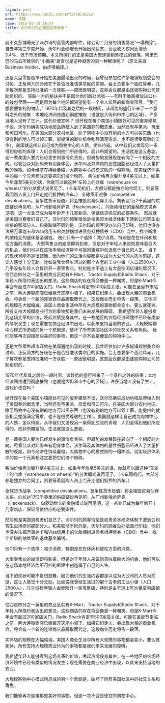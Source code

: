 ```yaml
---
layout: post
url: https://www.huxiu.com/article/10315
name: 虎嗅
time: 2013-02-19 16:57
title: 沃尔玛们已在美国迎来黄昏？
---
```

前不久彭博曝光了沃尔玛的高管内部邮件，称公司二月份的销售情况”一塌糊涂”。自去年第三季度开始，沃尔玛业绩增长开始出现疲态，营业收入仅同比增长3.4%，低于市场预期。本文所探讨的正是美国大型连锁销售模式的衰落。阿里巴巴的马云所推崇的“小而美”是否也是这种趋势的另一种解读呢？（原文来自Business Insider，由虎嗅编译。）

还是大型零售超市开始在美国遍地出现的时候，我曾经参加过许多城镇规划委会的讨论，正反两方的分歧在于是否批准该类项目的实施。会上总要争个面红耳赤，几乎每次都是支持批准的一方获胜——原因很明显，这些会议都是由连锁购物公司赞助组织的。 获胜一方的秘诀并不是因为他们四处派钱——有时干脆直接放进公仆的钱包里面——而是因为每个地区都渴望能有一个令人炫目的新商业项目。“我们想要便宜的购物店。” 1970年代及其之后的一段时间，该趋势的盛行带来了一个意料之外的结果：本地经济网络遭到彻底摧毁（也就是大街和市中心的区域），许多当地人没有了生计。这代价便宜吗？ 抛开现在每个美国小镇随处可见的废弃建筑不谈，沃尔玛确实成功地把品牌植入到了美国梦的概念里，当然还有苹果派、母爱和可口可乐。在美国大部分农村地区，除了购物中心没有别的地方可以买东西（也没有别的地方可以领工薪，能提供的就业机会勉强满足需求，也不是很受尊敬的工作）。美国就这样让自己成为购物中心的人质，坐以待毙。从中我们又发现另一条得到应验的真理：人们会得到他们所应得的，而非所期望的。生活就是这么悲剧。 老一辈美国人要为已经发生的事情负责任，但趋势的发展现在转向了一个相反的方向。尽管公众对此尚未有切身体会，沃尔玛及其体内的恶性细胞已经进入了大量扩散的晚期。如今经济在持续萎缩，大购物中心的模式败的一塌糊涂。现实经济体系中的每一个元素都注定要把它们挤个粉碎。 柴油价格再次攀升至4美元以上。如果今年涨至5美元的话，你就可以跟这种“车轮上的仓库（warehouse on wheels）”的分发模式说再见了。（卡车司机们，大部分都是独立的合同工，则要等着回购人员上门开走他们抵押的汽车。） 全球货币战争（competitive devaluations，竞争性货币贬值）将会摧毁贸易伙伴关系。向长达1万2千英里的供应链说再见吧，从广州到哈肯萨克（Hackensack）。向驱动增长的金融模式说再见吧，这一点业已成为每年新开十几家新店、保证信贷供应的必要条件。 然后就是美国消费者们自己了。沃尔玛的顾客恰恰是权贵资本经济体制下遭到公司寄生虫排挤的那部分人。和美联储不同的是，沃尔玛的顾客没办法自己印钱，他们也没办法把万事达卡和Visa信用卡的欠款捆绑进债务抵押债券（CDO）当中，找个斯堪的纳维亚的退休基金骗钱。 他们只有一个选择：减少消费，特别是花在休闲和放松方面的消费。 大型零售业的崩溃即将到来，但是对于年轻人来说则意味着巨大的机会，他们可以在这场本地经济势不可挡的重建中创造属于自己的人生。 当下的现状可能不是很鼓舞，因为他们的生活内容都是以成为大公司的人质为前提，这让人感觉十分无助。比如说我曾经生活过的那个古老的工业小镇（人口2500人），几乎没有年轻人会冒险开一家零售店，特别是主干道上有大量空闲店铺的情况下。 往西走四分之一英里的商业区就有K-Mart、Tractor Supply和Radio Shack，对于年轻人所隐约表达出的想法，这些商店的存在将会像是一种嘲笑。但是K-Mart今年会有超过200家店关门，Radio Shack肯定有500家店关张。可能在圣诞节来临之前，两大连锁商店已经离开这座小城了。如果它们走人，会出现大量的商业机会。将会有一个新的连锁商店品牌取而代之，这段商业历史将告一段落。 实体店的规模在大幅缩减。美国人商业生活中所有大规模的事物都会变小，要么就死掉。所有支持大规模商业行为的事物都是我们未来发展的障碍。 我希望年轻人能够看到这场变革的价值，唤起热情投身其中。在一些地区的农场经济环境中已经有类似的情况发生；现在需要在商业经济中出现，以此来支持当地的农业。 大规模购物中心模式所造成的另一个悲剧是，破坏了所有美国社区中的社交关系和角色。 我们能够再次迎接那些美好的事物，但这一次不会是便宜的购物中心。

还是大型零售超市开始在美国遍地出现的时候，我曾经参加过许多城镇规划委会的讨论，正反两方的分歧在于是否批准该类项目的实施。会上总要争个面红耳赤，几乎每次都是支持批准的一方获胜——原因很明显，这些会议都是由连锁购物公司赞助组织的。

1970年代及其之后的一段时间，该趋势的盛行带来了一个意料之外的结果：本地经济网络遭到彻底摧毁（也就是大街和市中心的区域），许多当地人没有了生计。这代价便宜吗？

抛开现在每个美国小镇随处可见的废弃建筑不谈，沃尔玛确实成功地把品牌植入到了美国梦的概念里，当然还有苹果派、母爱和可口可乐。在美国大部分农村地区，除了购物中心没有别的地方可以买东西（也没有别的地方可以领工薪，能提供的就业机会勉强满足需求，也不是很受尊敬的工作）。美国就这样让自己成为购物中心的人质，坐以待毙。从中我们又发现另一条得到应验的真理：人们会得到他们所应得的，而非所期望的。生活就是这么悲剧。

老一辈美国人要为已经发生的事情负责任，但趋势的发展现在转向了一个相反的方向。尽管公众对此尚未有切身体会，沃尔玛及其体内的恶性细胞已经进入了大量扩散的晚期。如今经济在持续萎缩，大购物中心的模式败的一塌糊涂。现实经济体系中的每一个元素都注定要把它们挤个粉碎。

柴油价格再次攀升至4美元以上。如果今年涨至5美元的话，你就可以跟这种“车轮上的仓库（warehouse on wheels）”的分发模式说再见了。（卡车司机们，大部分都是独立的合同工，则要等着回购人员上门开走他们抵押的汽车。）

全球货币战争（competitive devaluations，竞争性货币贬值）将会摧毁贸易伙伴关系。向长达1万2千英里的供应链说再见吧，从广州到哈肯萨克（Hackensack）。向驱动增长的金融模式说再见吧，这一点业已成为每年新开十几家新店、保证信贷供应的必要条件。

然后就是美国消费者们自己了。沃尔玛的顾客恰恰是权贵资本经济体制下遭到公司寄生虫排挤的那部分人。和美联储不同的是，沃尔玛的顾客没办法自己印钱，他们也没办法把万事达卡和Visa信用卡的欠款捆绑进债务抵押债券（CDO）当中，找个斯堪的纳维亚的退休基金骗钱。

他们只有一个选择：减少消费，特别是花在休闲和放松方面的消费。

大型零售业的崩溃即将到来，但是对于年轻人来说则意味着巨大的机会，他们可以在这场本地经济势不可挡的重建中创造属于自己的人生。

当下的现状可能不是很鼓舞，因为他们的生活内容都是以成为大公司的人质为前提，这让人感觉十分无助。比如说我曾经生活过的那个古老的工业小镇（人口2500人），几乎没有年轻人会冒险开一家零售店，特别是主干道上有大量空闲店铺的情况下。

往西走四分之一英里的商业区就有K-Mart、Tractor Supply和Radio Shack，对于年轻人所隐约表达出的想法，这些商店的存在将会像是一种嘲笑。但是K-Mart今年会有超过200家店关门，Radio Shack肯定有500家店关张。可能在圣诞节来临之前，两大连锁商店已经离开这座小城了。如果它们走人，会出现大量的商业机会。将会有一个新的连锁商店品牌取而代之，这段商业历史将告一段落。

实体店的规模在大幅缩减。美国人商业生活中所有大规模的事物都会变小，要么就死掉。所有支持大规模商业行为的事物都是我们未来发展的障碍。

我希望年轻人能够看到这场变革的价值，唤起热情投身其中。在一些地区的农场经济环境中已经有类似的情况发生；现在需要在商业经济中出现，以此来支持当地的农业。

大规模购物中心模式所造成的另一个悲剧是，破坏了所有美国社区中的社交关系和角色。

我们能够再次迎接那些美好的事物，但这一次不会是便宜的购物中心。


